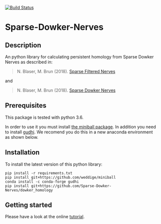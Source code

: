 [![Build Status](https://travis-ci.com/blasern/dowker_homology.svg?token=2sVyUA59nUaWtyx2pWrP&branch=master)](https://travis-ci.com/blasern/dowker_homology)

# Sparse-Dowker-Nerves

## Description

An python library for calculating persistent homology from Sparse Dowker Nerves as described in:
 

> N. Blaser, M. Brun (2018). [Sparse Filtered Nerves](https://arxiv.org/abs/1810.02149)

and

> N. Blaser, M. Brun (2018). [Sparse Dowker Nerves](https://arxiv.org/abs/1802.03655)

## Prerequisites

This package is tested with python 3.6. 

In order to use it you must install [the miniball package](https://github.com/weddige/miniball). 
In addition you need to install [gudhi](http://gudhi.gforge.inria.fr/python/latest/index.html). 
We recomend you do this in a new anaconda environment as shown below. 

## Installation

To install the latest version of this python library:

    pip install -r requirements.txt
    pip install git+https://github.com/weddige/miniball
    conda install -c conda-forge gudhi 
    pip install git+https://github.com/Sparse-Dowker-Nerves/dowker_homology

## Getting started

Please have a look at the online [tutorial](https://mbr085.github.io/Sparse-Dowker-Nerves). 
